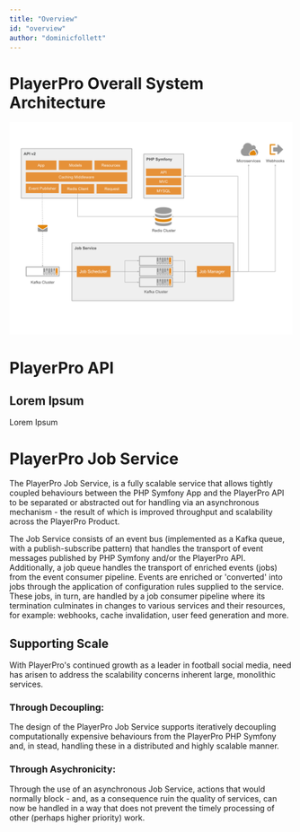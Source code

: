 ```yaml
---
title: "Overview"
id: "overview" 
author: "dominicfollett"
---
```


# PlayerPro Overall System Architecture

![Overall Architecture](/assets/local/images/ppro_architecture_overview.svg)

# PlayerPro API

## Lorem Ipsum

Lorem Ipsum

# PlayerPro Job Service

The PlayerPro Job Service, is a fully scalable service that allows
tightly coupled behaviours between the PHP Symfony App and the PlayerPro
API to be separated or abstracted out for handling via an asynchronous
mechanism - the result of which is improved throughput and scalability
across the PlayerPro Product.

The Job Service consists of an event bus (implemented as a Kafka queue, 
with a publish-subscribe pattern) that handles the transport of event
messages published by PHP Symfony and/or the PlayerPro API.
Additionally, a job queue handles the transport of enriched events 
(jobs) from the event consumer pipeline. Events are enriched or
'converted' into jobs through the application of configuration rules
supplied to the service. These jobs, in turn, are handled by a job
consumer pipeline where its termination culminates in changes to various
services and their resources, for example: webhooks, cache invalidation,
user feed generation and more.


## Supporting Scale

With PlayerPro's continued growth as a leader in football social media,
need has arisen to address the scalability concerns inherent large,
monolithic services.

### Through Decoupling:

The design of the PlayerPro Job Service supports iteratively decoupling
computationally expensive behaviours from the PlayerPro PHP Symfony and,
in stead, handling these in a distributed and highly scalable manner.


### Through Asychronicity:

Through the use of an asynchronous Job Service, actions that would
normally block - and, as a consequence ruin the quality of services, can
now be handled in a way that does not prevent the timely processing of
other (perhaps higher priority) work.

